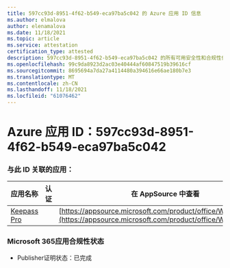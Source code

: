 ```yaml
---
title: 597cc93d-8951-4f62-b549-eca97ba5c042 的 Azure 应用 ID 信息
ms.author: elmalova
author: elenamalova
ms.date: 11/18/2021
ms.topic: article
ms.service: attestation
certification_type: attested
description: 597cc93d-8951-4f62-b549-eca97ba5c042 的所有可用安全性和合规性信息。
ms.openlocfilehash: 99c9da8923d2ac03e40444af60847519b39616cf
ms.sourcegitcommit: 8695694a7da27a4114480a394616e66ae180b7e3
ms.translationtype: MT
ms.contentlocale: zh-CN
ms.lasthandoff: 11/18/2021
ms.locfileid: "61076462"
---
```

# <a name="azure-app-id-597cc93d-8951-4f62-b549-eca97ba5c042"></a>Azure 应用 ID：597cc93d-8951-4f62-b549-eca97ba5c042


### <a name="apps-associated-with-this-id"></a>与此 ID 关联的应用：
| **应用名称** | **认证** | **在 AppSource 中查看** |
|--------------|---------------|-----------------------|
| [Keepass Pro](https://docs.microsoft.com/microsoft-365-app-certification/forward/WA200003336) |  | [https://appsource.microsoft.com/product/office/WA200003336](https://appsource.microsoft.com/product/office/WA200003336) |

### <a name="microsoft-365-app-compliance-status"></a>Microsoft 365应用合规性状态
- Publisher证明状态：已完成
